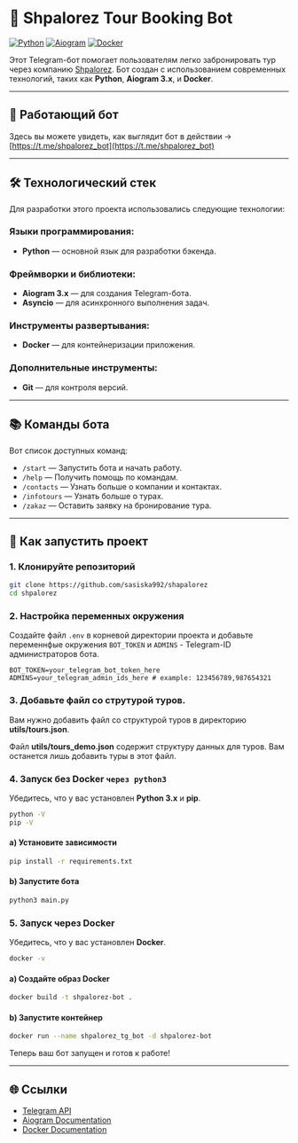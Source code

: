 # 🌟 Shpalorez Tour Booking Bot

[![Python](https://img.shields.io/badge/Python-3.12-blue?logo=python)](https://www.python.org/) 
[![Aiogram](https://img.shields.io/badge/Aiogram-3.x-green?logo=telegram)](https://docs.aiogram.dev/en/latest/)
[![Docker](https://img.shields.io/badge/Docker-blue?logo=docker)](https://www.docker.com/)

Этот Telegram-бот помогает пользователям легко забронировать тур через компанию [Shpalorez](https://shpalorez.com). Бот создан с использованием современных технологий, таких как **Python**, **Aiogram 3.x**, и **Docker**.

---

## 🤖 Работающий бот

Здесь вы можете увидеть, как выглядит бот в действии -> [https://t.me/shpalorez_bot](https://t.me/shpalorez_bot)

---

## 🛠 Технологический стек

Для разработки этого проекта использовались следующие технологии:

### Языки программирования:
- **Python** — основной язык для разработки бэкенда.

### Фреймворки и библиотеки:
- **Aiogram 3.x** — для создания Telegram-бота.
- **Asyncio** — для асинхронного выполнения задач.

### Инструменты развертывания:
- **Docker** — для контейнеризации приложения.

### Дополнительные инструменты:
- **Git** — для контроля версий.

---

## 📚 Команды бота

Вот список доступных команд:

- `/start` — Запустить бота и начать работу.
- `/help` — Получить помощь по командам.
- `/contacts` — Узнать больше о компании и контактах.
- `/infotours` — Узнать больше о турах.
- `/zakaz` — Оставить заявку на бронирование тура.

---

## 🚀 Как запустить проект

### 1. Клонируйте репозиторий
```bash
git clone https://github.com/sasiska992/shapalorez
cd shpalorez
```

### 2. Настройка переменных окружения
Создайте файл `.env` в корневой директории проекта и добавьте переменнфые окружения `BOT_TOKEN` и `ADMINS` - Telegram-ID администраторов бота.
```env
BOT_TOKEN=your_telegram_bot_token_here
ADMINS=your_telegram_admin_ids_here # example: 123456789,987654321
```

### 3. Добавьте файл со струтурой туров.
Вам нужно добавить файл со структурой туров в директорию **utils/tours.json**.

Файл **utils/tours_demo.json** содержит структуру данных для туров. Вам останется лишь добавить туры в этот файл.

### 4. Запуск без Docker `через python3`
Убедитесь, что у вас установлен **Python 3.x** и **pip**.

```bash
python -V
pip -V
```

#### a) Установите зависимости
```bash
pip install -r requirements.txt
```

#### b) Запустите бота
```bash
python3 main.py  
```

### 5. Запуск через Docker
Убедитесь, что у вас установлен **Docker**.

```bash
docker -v
```

#### a) Создайте образ Docker
```bash
docker build -t shpalorez-bot .
```

#### b) Запустите контейнер
```bash
docker run --name shpalorez_tg_bot -d shpalorez-bot
```

Теперь ваш бот запущен и готов к работе!

---

## 🌐 Ссылки

- [Telegram API](https://core.telegram.org/bots/api)
- [Aiogram Documentation](https://docs.aiogram.dev/en/latest/)
- [Docker Documentation](https://docs.docker.com/)
